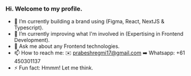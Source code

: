 ### Hi. Welcome to my profile.

- 🔭 I’m currently building a brand using (Figma, React, NextJS & Typescript).
- 🌱 I’m currently improving what I'm involved in (Expertising in Frontend Development).
- 💬 Ask me about any Frontend technologies. 
- 📫 How to reach me: ✉️ prabeshregmi17@gmail.com ➡️ Whatsapp: +61 450301137
- ⚡ Fun fact: Hmmm! Let me think.
